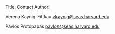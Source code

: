 Title: Contact
Author: 

Verena Kaynig-Fittkau <vkaynig@seas.harvard.edu>

Pavlos Protopapas <pavlos@seas.harvard.edu>
